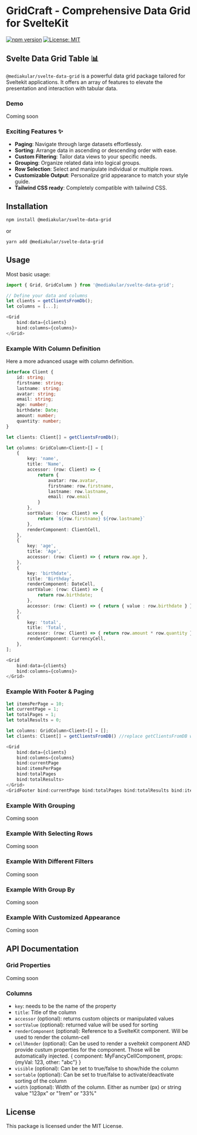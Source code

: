 # GridCraft - Comprehensive Data Grid for SvelteKit

[![npm version](https://badge.fury.io/js/%40mediakular%2Fsvelte-data-grid.svg)](https://badge.fury.io/js/%40mediakular%2Fsvelte-data-grid)
[![License: MIT](https://img.shields.io/badge/License-MIT-yellow.svg)](https://opensource.org/licenses/MIT)

## Svelte Data Grid Table 📊

`@mediakular/svelte-data-grid` is a powerful data grid package tailored for Sveltekit applications. It offers an array of features to elevate the presentation and interaction with tabular data.

### Demo

Coming soon

### Exciting Features ✨

- **Paging**: Navigate through large datasets effortlessly.
- **Sorting**: Arrange data in ascending or descending order with ease.
- **Custom Filtering**: Tailor data views to your specific needs.
- **Grouping**: Organize related data into logical groups.
- **Row Selection**: Select and manipulate individual or multiple rows.
- **Customizable Output**: Personalize grid appearance to match your style guide.
- **Tailwind CSS ready**: Completely compatible with tailwind CSS.

## Installation

```bash
npm install @mediakular/svelte-data-grid
```

or 

```bash
yarn add @mediakular/svelte-data-grid
```

## Usage

Most basic usage: 

```typescript
import { Grid, GridColumn } from '@mediakular/svelte-data-grid';

// Define your data and columns
let clients = getClientsFromDb();
let columns = [...];

<Grid 
    bind:data={clients} 
    bind:columns={columns}>
</Grid>
```

### Example With Column Definition

Here a more advanced usage with column definition. 

```typescript
interface Client {
    id: string;
    firstname: string;
    lastname: string;
    avatar: string;
    email: string;
    age: number;
    birthdate: Date;
    amount: number;
    quantity: number;
}

let clients: Client[] = getClientsFromDb();

let columns: GridColumn<Client>[] = [
    { 
        key: 'name', 
        title: 'Name',
        accessor: (row: Client) => {
            return {
                avatar: row.avatar,
                firstname: row.firstname,
                lastname: row.lastname,
                email: row.email
            }
        }, 
        sortValue: (row: Client) => {
            return `${row.firstname} ${row.lastname}`
        },
        renderComponent: ClientCell,
    },
    { 
        key: 'age', 
        title: 'Age',
        accessor: (row: Client) => { return row.age },
    },
    { 
        key: 'birthdate', 
        title: 'Birthday',
        renderComponent: DateCell,
        sortValue: (row: Client) => {
            return row.birthdate;
        },
        accessor: (row: Client) => { return { value : row.birthdate } },
    },
    { 
        key: 'total', 
        title: 'Total',
        accessor: (row: Client) => { return row.amount * row.quantity },
        renderComponent: CurrencyCell,
    },
];

<Grid 
    bind:data={clients} 
    bind:columns={columns}>
</Grid>
```

### Example With Footer & Paging

```typescript
let itemsPerPage = 10;
let currentPage = 1;
let totalPages = 1;
let totalResults = 0;

let columns: GridColumn<Client>[] = [];
let clients: Client[] = getClientsFromDB() //replace getClientsFromDB with your DB function

<Grid 
    bind:data={clients} 
    bind:columns={columns}
    bind:currentPage 
    bind:itemsPerPage 
    bind:totalPages 
    bind:totalResults>
</Grid>
<GridFooter bind:currentPage bind:totalPages bind:totalResults bind:itemsPerPage />
```

### Example With Grouping

Coming soon

### Example With Selecting Rows

Coming soon

### Example With Different Filters

Coming soon

### Example With Group By

Coming soon

### Example With Customized Appearance 

Coming soon


## API Documentation

### Grid Properties

Coming soon

### Columns

- `key`: needs to be the name of the property
- `title`: Title of the column
- `accessor` (optional): returns custom objects or manipulated values
- `sortValue` (optional): returned value will be used for sorting
- `renderComponent` (optional): Reference to a SvelteKit component. Will be used to render the column-cell
- `cellRender` (optional): Can be used to render a sveltekit component AND provide custum properties for the component. Those will be automatically injected. { component: MyFancyCellComponent, props: {myVal: 123, other: "abc"} }
- `visible` (optional): Can be set to true/false to show/hide the column
- `sortable` (optional): Can be set to true/false to activate/deactivate sorting of the column
- `width` (optional): Width of the column. Either as number (px) or string value "123px" or "1rem" or "33%"


## License

This package is licensed under the MIT License.

